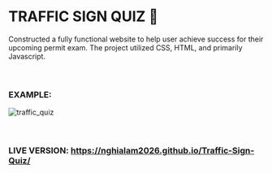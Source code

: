 # TRAFFIC SIGN QUIZ 🚦

Constructed a fully functional website to help user achieve success for their upcoming permit exam. The project utilized CSS, HTML, and primarily Javascript.
<br>
<br>
<br>
### EXAMPLE:
![traffic_quiz](https://github.com/NghiaLam2026/Traffic-Sign-Quiz/assets/118234173/571bd71b-714a-462e-aa7d-f905dc69b03c)
<br>
<br>
<br>
### LIVE VERSION: https://nghialam2026.github.io/Traffic-Sign-Quiz/
